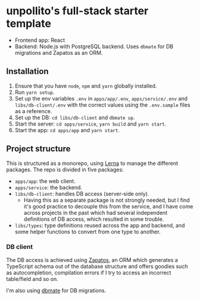 # unpollito's full-stack starter template

- Frontend app: React
- Backend: Node.js with PostgreSQL backend. Uses `dbmate` for DB migrations
  and Zapatos as an ORM.

## Installation

1. Ensure that you have `node`, `npm` and `yarn` globally installed.
2. Run `yarn setup`.
3. Set up the env variables `.env` in `apps/app/.env`, `apps/service/.env`
   and `libs/db-client/.env` with the correct values using the `.env.sample`
   files as a reference.
4. Set up the DB: `cd libs/db-client` and `dbmate up`.
5. Start the server: `cd apps/service`, `yarn build` and `yarn start`.
6. Start the app: `cd apps/app` and `yarn start`.

## Project structure

This is structured as a monorepo, using [Lerna](https://github.com/lerna/lerna) to
manage the different packages. The repo is divided in five packages:
- `apps/app`: the web client.
- `apps/service`: the backend.
- `libs/db-client`: handles DB access (server-side only).
    - Having this as a separate package is not strongly needed, but I find it's good
      practice to decouple this from the service, and I have come across projects in
      the past which had several independent definitions of DB access, which resulted
      in some trouble.
- `libs/types`: type definitions reused across the app and backend, and some helper
  functions to convert from one type to another.

### DB client

The DB access is achieved using [Zapatos](https://jawj.github.io/zapatos/), an ORM
which generates a TypeScript schema out of the database structure and offers goodies
such as autocompletion, compilation errors if I try to access an incorrect
table/field and so on.

I'm also using [dbmate](https://github.com/amacneil/dbmate) for DB migrations.
